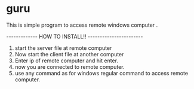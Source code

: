 # guru
This is simple program to access remote windows computer .

------------- HOW TO INSTALL!! -----------------------

   1. start the server file at remote computer 
   2. Now start the client file at another computer 
   3. Enter ip of remote computer and hit enter.
   4. now you are connected to remote computer.
   5. use any command as for windows regular command to access remote computer.
